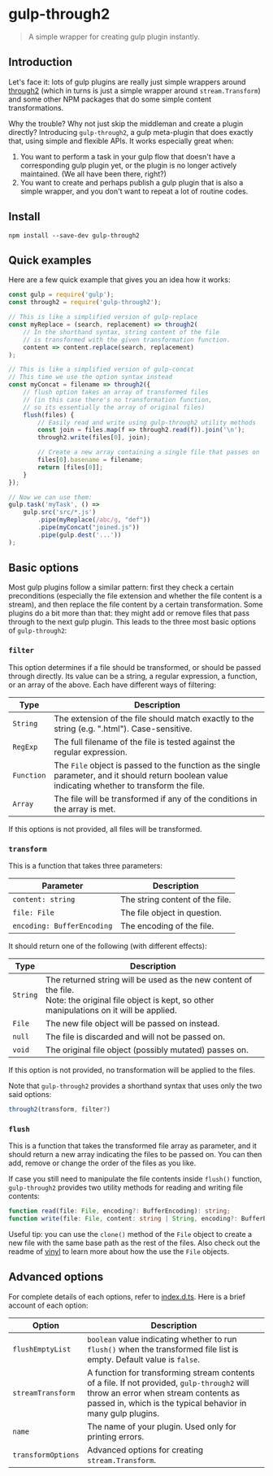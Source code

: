
# gulp-through2

> A simple wrapper for creating gulp plugin instantly.


## Introduction

Let's face it: lots of gulp plugins are really just simple wrappers around
[through2](https://www.npmjs.com/package/through2)
(which in turns is just a simple wrapper around `stream.Transform`)
and some other NPM packages that do some simple content transformations.

Why the trouble? Why not just skip the middleman and create a plugin directly?
Introducing `gulp-through2`, a gulp meta-plugin that does exactly that,
using simple and flexible APIs. It works especially great when:

1. You want to perform a task in your gulp flow that doesn't have a corresponding gulp plugin yet,
   or the plugin is no longer actively maintained. (We all have been there, right?)
2. You want to create and perhaps publish a gulp plugin that is also a simple wrapper,
   and you don't want to repeat a lot of routine codes.

## Install

```
npm install --save-dev gulp-through2
```

## Quick examples

Here are a few quick example that gives you an idea how it works:

```js
const gulp = require('gulp');
const through2 = require('gulp-through2');

// This is like a simplified version of gulp-replace
const myReplace = (search, replacement) => through2(
	// In the shorthand syntax, string content of the file
	// is transformed with the given transformation function.
	content => content.replace(search, replacement)
);

// This is like a simplified version of gulp-concat
// This time we use the option syntax instead
const myConcat = filename => through2({
	// flush option takes an array of transformed files
	// (in this case there's no transformation function,
	// so its essentially the array of original files)
	flush(files) {
		// Easily read and write using gulp-through2 utility methods
		const join = files.map(f => through2.read(f)).join('\n');
		through2.write(files[0], join);

		// Create a new array containing a single file that passes on
		files[0].basename = filename;
		return [files[0]];
	}
});

// Now we can use them:
gulp.task('myTask', () =>
	gulp.src('src/*.js')
		.pipe(myReplace(/abc/g, "def"))
		.pipe(myConcat("joined.js"))
		.pipe(gulp.dest('...'))
);

```


## Basic options

Most gulp plugins follow a similar pattern:
first they check a certain preconditions
(especially the file extension and whether the file content is a stream),
and then replace the file content by a certain transformation.
Some plugins do a bit more than that:
they might add or remove files that pass through to the next gulp plugin.
This leads to the three most basic options of `gulp-through2`:

### `filter`

This option determines if a file should be transformed,
or should be passed through directly.
Its value can be a string, a regular expression, a function,
or an array of the above.
Each have different ways of filtering:

| Type       | Description                                                                                  |
| ---------- | -------------------------------------------------------------------------------------------- |
| `String`   | The extension of the file should match exactly to the string (e.g. ".html"). Case-sensitive. |
| `RegExp`   | The full filename of the file is tested against the regular expression.                      |
| `Function` | The `File` object is passed to the function as the single parameter, and it should return boolean value indicating whether to transform the file. |
| `Array`    | The file will be transformed if any of the conditions in the array is met.                   |

If this options is not provided, all files will be transformed.

### `transform`

This is a function that takes three parameters:

| Parameter                  | Description                     |
| -------------------------- | ------------------------------- |
| `content: string`          | The string content of the file. |
| `file: File`               | The file object in question.    |
| `encoding: BufferEncoding` | The encoding of the file.       |

It should return one of the following (with different effects):

| Type     | Description                                            |
| -------- | ------------------------------------------------------ |
| `String` | The returned string will be used as the new content of the file.<br>Note: the original file object is kept, so other manipulations on it will be applied. |
| `File`   | The new file object will be passed on instead.         |
| `null`   | The file is discarded and will not be passed on.       |
| `void`   | The original file object (possibly mutated) passes on. |

If this option is not provided, no transformation will be applied to the files.

Note that `gulp-through2` provides a shorthand syntax that uses only the two said options:

```js
through2(transform, filter?)
```

### `flush`

This is a function that takes the transformed file array as parameter,
and it should return a new array indicating the files to be passed on.
You can then add, remove or change the order of the files as you like.

If case you still need to manipulate the file contents inside `flush()` function, `gulp-through2` provides two utility methods for reading and writing file contents:

```ts
function read(file: File, encoding?: BufferEncoding): string;
function write(file: File, content: string | String, encoding?: BufferEncoding): void;
```

Useful tip: you can use the `clone()` method of the `File` object to create a new file with the same base path as the rest of the files. Also check out the readme of [vinyl](https://github.com/gulpjs/vinyl) to learn more about how the use the `File` objects.


## Advanced options

For complete details of each options,
refer to [index.d.ts](src/index.d.ts).
Here is a brief account of each option:

| Option             | Description                                             |
| ------------------ | ------------------------------------------------------- |
| `flushEmptyList`   | `boolean` value indicating whether to run `flush()` when the transformed file list is empty. Default value is `false`. |
| `streamTransform`  | A function for transforming stream contents of a file. If not provided, `gulp-through2` will throw an error when stream contents as passed in, which is the typical behavior in many gulp plugins. |
| `name`             | The name of your plugin. Used only for printing errors. |
| `transformOptions` |  Advanced options for creating `stream.Transform`.      |
